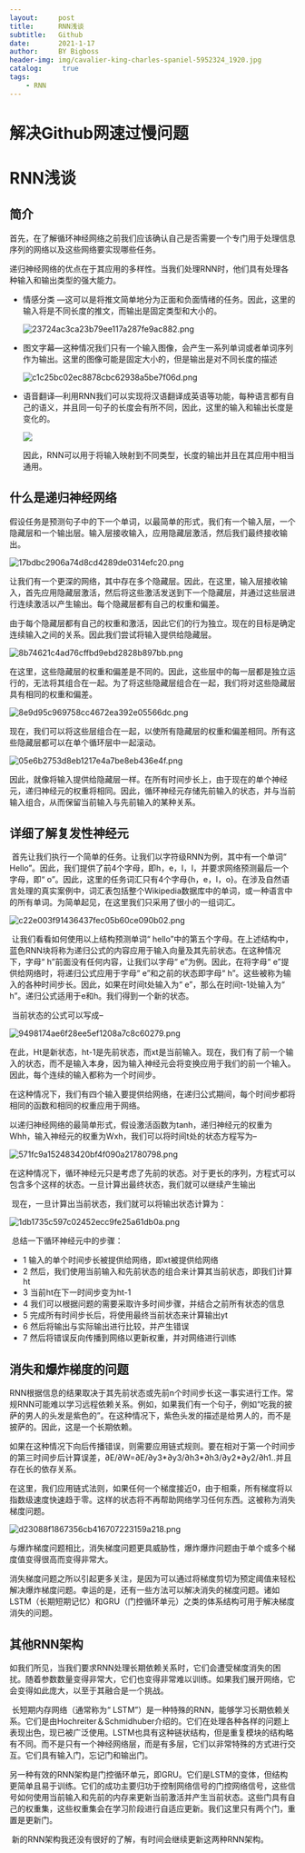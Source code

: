 ```yaml
---
layout:     post
title:      RNN浅谈
subtitle:   Github
date:       2021-1-17
author:     BY Bigboss
header-img: img/cavalier-king-charles-spaniel-5952324_1920.jpg
catalog: 	 true
tags:
    - RNN
---
```

# 解决Github网速过慢问题 #

# RNN浅谈 #

## 简介

​	首先，在了解循环神经网络之前我们应该确认自己是否需要一个专门用于处理信息序列的网络以及这些网络要实现哪些任务。

​	递归神经网络的优点在于其应用的多样性。当我们处理RNN时，他们具有处理各种输入和输出类型的强大能力。

* 情感分类 —这可以是将推文简单地分为正面和负面情绪的任务。因此，这里的输入将是不同长度的推文，而输出是固定类型和大小的。

  ![23724ac3ca23b79ee117a287fe9ac882.png](https://i.loli.net/2021/02/17/6RPyDEzAVg7kX9W.png)

* 图文字幕—这种情况我们只有一个输入图像，会产生一系列单词或者单词序列作为输出。这里的图像可能是固定大小的，但是输出是对不同长度的描述

  ![c1c25bc02ec8878cbc62938a5be7f06d.png](https://i.loli.net/2021/02/17/TUGxW6NgV2LtSyp.jpg)

* 语音翻译—利用RNN我们可以实现将汉语翻译成英语等功能，每种语言都有自己的语义，并且同一句子的长度会有所不同，因此，这里的输入和输出长度是变化的。

  ![](https://i.loli.net/2021/02/17/FVZ1wCLidrm3H5n.jpg)

  因此，RNN可以用于将输入映射到不同类型，长度的输出并且在其应用中相当通用。

## 什么是递归神经网络

​	假设任务是预测句子中的下一个单词，以最简单的形式，我们有一个输入层，一个隐藏层和一个输出层。输入层接收输入，应用隐藏层激活，然后我们最终接收输出。

![17bdbc2906a74d8cd4289de0314efc20.png](https://i.loli.net/2021/02/17/mx317MHniEq4tPv.png)

​	让我们有一个更深的网络，其中存在多个隐藏层。因此，在这里，输入层接收输入，首先应用隐藏层激活，然后将这些激活发送到下一个隐藏层，并通过这些层进行连续激活以产生输出。每个隐藏层都有自己的权重和偏差。

​	由于每个隐藏层都有自己的权重和激活，因此它们的行为独立。现在的目标是确定连续输入之间的关系。因此我们尝试将输入提供给隐藏层。

![8b74621c4ad76cffbd9ebd2828b897bb.png](https://i.loli.net/2021/02/17/1B2rdePTyX97UAO.png)

​	在这里，这些隐藏层的权重和偏差是不同的。因此，这些层中的每一层都是独立运行的，无法将其组合在一起。为了将这些隐藏层组合在一起，我们将对这些隐藏层具有相同的权重和偏差。

![8e9d95c969758cc4672ea392e05566dc.png](https://i.loli.net/2021/02/17/hwR3ioBvJTLujMF.png)

​	现在，我们可以将这些层组合在一起，以使所有隐藏层的权重和偏差相同。所有这些隐藏层都可以在单个循环层中一起滚动。

![05e6b2753d8eb1217e4a7be8eb436e4f.png](https://i.loli.net/2021/02/17/zrBOCnZs74FjHG2.png)

因此，就像将输入提供给隐藏层一样。在所有时间步长上，由于现在的单个神经元，递归神经元的权重将相同。因此，循环神经元存储先前输入的状态，并与当前输入组合，从而保留当前输入与先前输入的某种关系。

## 详细了解复发性神经元

​	首先让我们执行一个简单的任务。让我们以字符级RNN为例，其中有一个单词“ Hello”。因此，我们提供了前4个字母，即h，e，l，l，并要求网络预测最后一个字母，即“ o”。因此，这里的任务词汇只有4个字母{h，e，l，o}。在涉及自然语言处理的真实案例中，词汇表包括整个Wikipedia数据库中的单词，或一种语言中的所有单词。为简单起见，在这里我们只采用了很小的一组词汇。

![c22e003f91436437fec05b60ce090b02.png](https://i.loli.net/2021/02/17/fK3YzRbAxwBrWjV.jpg)

​	让我们看看如何使用以上结构预测单词“ hello”中的第五个字母。在上述结构中，蓝色RNN块将称为递归公式的内容应用于输入向量及其先前状态。在这种情况下，字母“ h”前面没有任何内容，让我们以字母“ e”为例。因此，在将字母“ e”提供给网络时，将递归公式应用于字母“ e”和之前的状态即字母“ h”。这些被称为输入的各种时间步长。因此，如果在时间t处输入为“ e”，那么在时间t-1处输入为“ h”。递归公式适用于e和h。我们得到一个新的状态。

​	当前状态的公式可以写成–

![9498174ae6f28ee5ef1208a7c8c60279.png](https://i.loli.net/2021/02/17/HzbNnDCswdM9F4o.png)

​	在此，Ht是新状态，ht-1是先前状态，而xt是当前输入。现在，我们有了前一个输入的状态，而不是输入本身，因为输入神经元会将变换应用于我们的前一个输入。因此，每个连续的输入都称为一个时间步。

​	在这种情况下，我们有四个输入要提供给网络，在递归公式期间，每个时间步都将相同的函数和相同的权重应用于网络。

以递归神经网络的最简单形式，假设激活函数为tanh，递归神经元的权重为Whh，输入神经元的权重为Wxh，我们可以将时间t处的状态方程写为–

![571fc9a152483420bf4f090a21780798.png](https://i.loli.net/2021/02/17/X2ZKCMDoz6HexAE.png)

​	在这种情况下，循环神经元只是考虑了先前的状态。对于更长的序列，方程式可以包含多个这样的状态。一旦计算出最终状态，我们就可以继续产生输出

​	现在，一旦计算出当前状态，我们就可以将输出状态计算为：

![1db1735c597c02452ecc9fe25a61db0a.png](https://i.loli.net/2021/02/17/beOAakJW6XrsNL9.png)

​	总结一下循环神经元中的步骤：

* 1 输入的单个时间步长被提供给网络，即xt被提供给网络
* 2 然后，我们使用当前输入和先前状态的组合来计算其当前状态，即我们计算ht
* 3 当前ht在下一时间步变为ht-1
* 4 我们可以根据问题的需要采取许多时间步骤，并结合之前所有状态的信息
* 5 完成所有时间步长后，将使用最终当前状态来计算输出yt
* 6 然后将输出与实际输出进行比较，并产生错误
* 7 然后将错误反向传播到网络以更新权重，并对网络进行训练

## 消失和爆炸梯度的问题

​	RNN根据信息的结果取决于其先前状态或先前n个时间步长这一事实进行工作。常规RNN可能难以学习远程依赖关系。例如，如果我们有一个句子，例如“吃我的披萨的男人的头发是紫色的”。在这种情况下，紫色头发的描述是给男人的，而不是披萨的。因此，这是一个长期依赖。

​	如果在这种情况下向后传播错误，则需要应用链式规则。要在相对于第一个时间步的第三时间步后计算误差，∂E/∂W=∂E/∂y3*∂y3/∂h3*∂h3/∂y2*∂y2/∂h1..并且存在长的依存关系。

​	在这里，我们应用链式法则，如果任何一个梯度接近0，由于相乘，所有梯度将以指数级速度快速趋于零。这样的状态将不再帮助网络学习任何东西。这被称为消失梯度问题。

![d23088f1867356cb416707223159a218.png](https://i.loli.net/2021/02/17/rH3WpRe9YVkPcQs.jpg)

​	与爆炸梯度问题相比，消失梯度问题更具威胁性，爆炸爆炸问题由于单个或多个梯度值变得很高而变得非常大。

​	消失梯度问题之所以引起更多关注，是因为可以通过将梯度剪切为预定阈值来轻松解决爆炸梯度问题。幸运的是，还有一些方法可以解决消失的梯度问题。诸如LSTM（长期短期记忆）和GRU（门控循环单元）之类的体系结构可用于解决梯度消失的问题。

## 其他RNN架构

​	如我们所见，当我们要求RNN处理长期依赖关系时，它们会遭受梯度消失的困扰。随着参数数量变得非常大，它们也变得非常难以训练。如果我们展开网络，它会变得如此庞大，以至于其融合是一个挑战。

​	长短期内存网络（通常称为“ LSTM”）是一种特殊的RNN，能够学习长期依赖关系。它们是由Hochreiter＆Schmidhuber介绍的。它们在处理各种各样的问题上表现出色，现已被广泛使用。LSTM也具有这种链状结构，但是重复模块的结构略有不同。而不是只有一个神经网络层，而是有多层，它们以非常特殊的方式进行交互。它们具有输入门，忘记门和输出门。

​	另一种有效的RNN架构是门控循环单元，即GRU。它们是LSTM的变体，但结构更简单且易于训练。它们的成功主要归功于控制网络信号的门控网络信号，这些信号如何使用当前输入和先前的内存来更新当前激活并产生当前状态。这些门具有自己的权重集，这些权重集会在学习阶段进行自适应更新。我们这里只有两个门，重置是更新门。

​	新的RNN架构我还没有很好的了解，有时间会继续更新这两种RNN架构。
